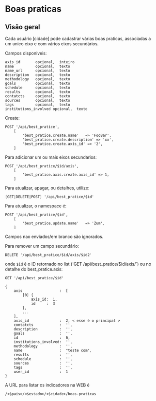 Boas praticas
==================

Visão geral
----------


Cada usuário [cidade] pode cadastrar várias boas praticas, associadas a um unico eixo e com vários eixos secundários.


Campos disponiveis:


    axis_id       opcional,  inteiro
    name          opcional,  texto
    name_url      opcional,  texto
    description   opcional,  texto
    methodology   opcional,  texto
    goals         opcional,  texto
    schedule      opcional,  texto
    results       opcional,  texto
    contatcts     opcional,  texto
    sources       opcional,  texto
    tags          opcional,  texto
    institutions_involved opcional,  texto


Create:

    POST '/api/best_pratice',
        [
            'best_pratice.create.name'   => 'FooBar',
            'best_pratice.create.description' => 'xx',
            'best_pratice.create.axis_id' => '2',
        ]

Para adicionar um ou mais eixos secundarios:

    POST '/api/best_pratice/$id/axis',
        [
            'best_pratice.axis.create.axis_id' => 1,
        ]


Para atualizar, apagar, ou detalhes, utilize:

    [GET|DELETE|POST] '/api/best_pratice/$id'

Para atualizar, o namespace é:

    POST '/api/best_pratice/$id',
        [
            'best_pratice.update.name'   => 'Zum',
        ]

Campos nao enviados/em branco são ignorados.

Para remover um campo secundário:

    DELETE '/api/best_pratice/$id/axis/$id2'

onde `$id` é o ID retornado no list ('GET /api/best_pratice/$id/axis/`) ou no detalhe do best_pratice.axis:

    GET '/api/best_pratice/$id'

    {
        axis                 :  [
            [0] {
                axis_id:  1,
                id     :  3
            },
            ...
        ],
        axis_id              :  2, < esse é o principal >
        contatcts            :  '',
        description          :  '',
        goals                :  '',
        id                   :  6,
        institutions_involved:  '',
        methodology          :  '',
        name                 :  "teste com",
        results              :  '',
        schedule             :  '',
        sources              :  '',
        tags                 :  '',
        user_id              :  1
    }


A URL para listar os indicadores na WEB é

    /<$pais>/<$estado>/<$cidade>/boas-praticas



